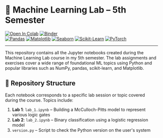 # 🧠 Machine Learning Lab – 5th Semester

[![Open In Colab](https://colab.research.google.com/assets/colab-badge.svg)](https://colab.research.google.com/github/skandanyal/ML_Lab_2025_2026)
[![Binder](https://mybinder.org/badge_logo.svg)](https://mybinder.org/v2/gh/skandanyal/ML_Lab_2025_2026/HEAD)      
[![Pandas](https://img.shields.io/badge/-Pandas-150458?logo=pandas&logoColor=white&style=flat-square)](https://pandas.pydata.org/)
[![Matplotlib](https://img.shields.io/badge/-Matplotlib-11557c?logo=matplotlib&logoColor=white&style=flat-square)](https://matplotlib.org/)
[![Seaborn](https://img.shields.io/badge/-Seaborn-4c72b0?logo=python&logoColor=white&style=flat-square)](https://seaborn.pydata.org/)
[![Scikit-Learn](https://img.shields.io/badge/-Scikit--Learn-f7931e?logo=scikit-learn&logoColor=white&style=flat-square)](https://scikit-learn.org/)
[![PyTorch](https://img.shields.io/badge/-PyTorch-ee4c2c?logo=pytorch&logoColor=white&style=flat-square)](https://pytorch.org/)

---

This repository contains all the Jupyter notebooks created during the Machine Learning Lab course in my 5th semester. The lab assignments and exercises cover a wide range of foundational ML topics using Python and popular libraries such as NumPy, pandas, scikit-learn, and Matplotlib.

## 📁 Repository Structure

Each notebook corresponds to a specific lab session or topic covered during the course. Topics include:

1. **Lab 1**: `lab_1.ipynb` – Building a McCulloch-Pitts model to represent various logic gates  
2. **Lab 2**: `lab_2.ipynb` – Binary classification using a logistic regression model  
3. `version.py` – Script to check the Python version on the user's system
